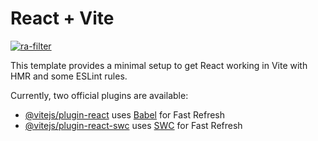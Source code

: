 # React + Vite

[![ra-filter](https://github.com/bas27/ra-filter-2.1/actions/workflows/web.yml/badge.svg?branch=main)](https://github.com/bas27/ra-filter-2.1/actions/workflows/web.yml)

This template provides a minimal setup to get React working in Vite with HMR and some ESLint rules.

Currently, two official plugins are available:

- [@vitejs/plugin-react](https://github.com/vitejs/vite-plugin-react/blob/main/packages/plugin-react/README.md) uses [Babel](https://babeljs.io/) for Fast Refresh
- [@vitejs/plugin-react-swc](https://github.com/vitejs/vite-plugin-react-swc) uses [SWC](https://swc.rs/) for Fast Refresh
